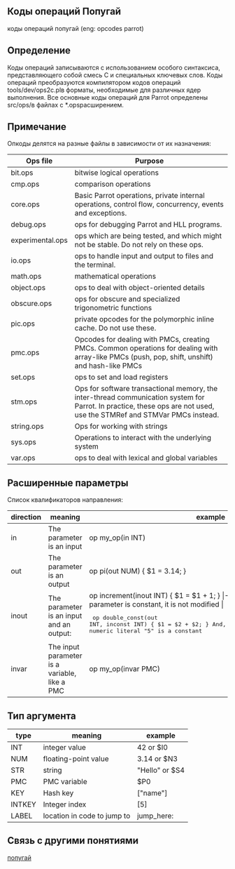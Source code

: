 ## Коды операций Попугай
коды операций попугай (eng: opcodes parrot)
## Определение 
Коды операций записываются с использованием особого синтаксиса, представляющего собой смесь C и специальных ключевых слов.
Коды операций преобразуются компилятором кодов операций tools/dev/ops2c.plв форматы, необходимые для различных ядер выполнения.
Все основные коды операций для Parrot определены src/ops/в файлах с *.opsрасширением. 

## Примечание
Опкоды делятся на разные файлы в зависимости от их назначения:

| Ops file         | Purpose                                                                                                                                                               |
|------------------|-----------------------------------------------------------------------------------------------------------------------------------------------------------------------|
| bit.ops          | bitwise logical operations                                                                                                                                            |
| cmp.ops          | comparison operations                                                                                                                                                 |
| core.ops         | Basic Parrot operations, private internal operations, control flow, concurrency, events and exceptions.                                                               |
| debug.ops        | ops for debugging Parrot and HLL programs.                                                                                                                            |
| experimental.ops | ops which are being tested, and which might not be stable. Do not rely on these ops.                                                                                  |
| io.ops           | ops to handle input and output to files and the terminal.                                                                                                             |
| math.ops         | mathematical operations                                                                                                                                               |
| object.ops       | ops to deal with object-oriented details                                                                                                                              |
| obscure.ops      | ops for obscure and specialized trigonometric functions                                                                                                               |
| pic.ops          | private opcodes for the polymorphic inline cache. Do not use these.                                                                                                   |
| pmc.ops          | Opcodes for dealing with PMCs, creating PMCs. Common operations for dealing with array-like PMCs (push, pop, shift, unshift) and hash-like PMCs                       |
| set.ops          | ops to set and load registers                                                                                                                                         |
| stm.ops          | Ops for software transactional memory, the inter-thread communication system for Parrot. In practice, these ops are not used, use the STMRef and STMVar PMCs instead. |
| string.ops       | Ops for working with strings                                                                                                                                          |
| sys.ops          | Operations to interact with the underlying system                                                                                                                     |
| var.ops          | ops to deal with lexical and global variables                                                                                                                         |


## Расширенные параметры
Список квалификаторов направления:

| direction | meaning                                       | example                                                                                                                                                                                                                                                      |
|-----------|-----------------------------------------------|--------------------------------------------------------------------------------------------------------------------------------------------------------------------------------------------------------------------------------------------------------------|
| in        | The parameter is an input                     | op my_op(in INT)                                                                                                                                                                                                                                             |
| out       | The parameter is an output                    | op pi(out NUM) {   $1 = 3.14; }                                                                                                                                                                                                                              |
| inout     | The parameter is an input and an output:      | op increment(inout INT) {  $1 = $1 + 1; } \|- \| inconst \|\| The input parameter is constant, it is not modified \| <pre> op double_const(out INT, inconst INT) {   $1 = $2 + $2; }  And, in PIR: $I0 = double_const 5 # numeric literal "5" is a constant  |
| invar     | The input parameter is a variable, like a PMC | op my_op(invar PMC)                                                                                                                                                                                                                                          |

## Тип аргумента

| type   | meaning                     | example        |
|--------|-----------------------------|----------------|
| INT    | integer value               | 42 or $I0      |
| NUM    | floating-point value        | 3.14 or $N3    |
| STR    | string                      | "Hello" or $S4 |
| PMC    | PMC variable                | $P0            |
| KEY    | Hash key                    | ["name"]       |
| INTKEY | Integer index               | [5]            |
| LABEL  | location in code to jump to | jump_here:     |


## Связь с другими понятиями

[попугай](https://github.com/vernikkkkkkkkkkkkkkkkkkk/concept_new/blob/main/concept/parrot.md)
